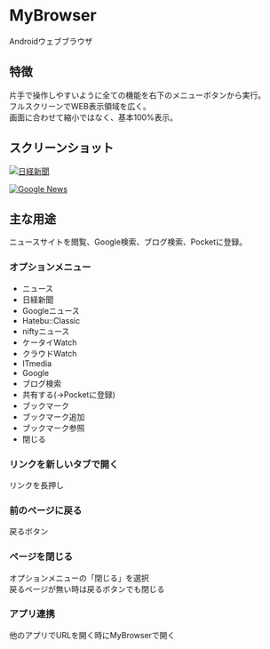 MyBrowser
=========
Androidウェブブラウザ

## 特徴
片手で操作しやすいように全ての機能を右下のメニューボタンから実行。  
フルスクリーンでWEB表示領域を広く。   
画面に合わせて縮小ではなく、基本100%表示。

## スクリーンショット
[![日経新聞](http://cdn-ak.f.st-hatena.com/images/fotolife/f/fedora9/20130918/20130918104544.png)](http://cdn-ak.f.st-hatena.com/images/fotolife/f/fedora9/20130918/20130918104544.png)  

[![Google News](http://cdn-ak.f.st-hatena.com/images/fotolife/f/fedora9/20130918/20130918104545.png)](http://cdn-ak.f.st-hatena.com/images/fotolife/f/fedora9/20130918/20130918104545.png)

## 主な用途
ニュースサイトを閲覧、Google検索、ブログ検索、Pocketに登録。  

### オプションメニュー
* ニュース  
 * 日経新聞
 * Googleニュース
 * Hatebu::Classic
 * niftyニュース
 * ケータイWatch
 * クラウドWatch
 * ITmedia
* Google  
* ブログ検索  
* 共有する(→Pocketに登録)  
* ブックマーク
 * ブックマーク追加
 * ブックマーク参照
* 閉じる  

### リンクを新しいタブで開く
リンクを長押し  

### 前のページに戻る
戻るボタン  

### ページを閉じる
オプションメニューの「閉じる」を選択    
戻るページが無い時は戻るボタンでも閉じる  

### アプリ連携
他のアプリでURLを開く時にMyBrowserで開く  


